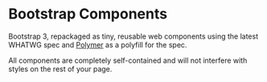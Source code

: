 Bootstrap Components
====================

Bootstrap 3, repackaged as tiny, reusable web components using the latest WHATWG spec and
[Polymer](http://www.polymer-project.org) as a polyfill for the spec.

All components are completely self-contained and will not interfere with styles on the rest
of your page.
